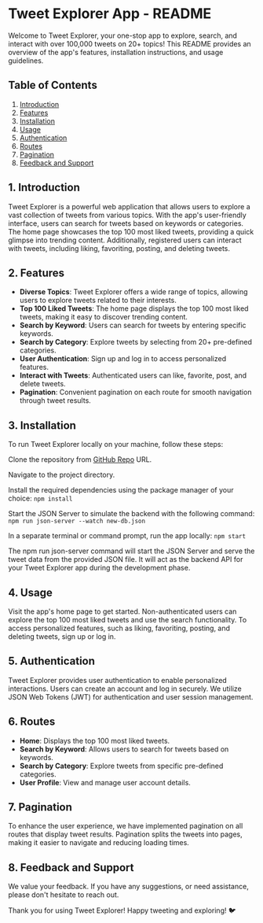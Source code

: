 # Tweet Explorer App - README

Welcome to Tweet Explorer, your one-stop app to explore, search, and interact with over 100,000 tweets on 20+ topics! This README provides an overview of the app's features, installation instructions, and usage guidelines.

## Table of Contents

1. [Introduction](#1-introduction)
2. [Features](#2-Features)
3. [Installation](#3-Installation)
4. [Usage](#4-Usage)
5. [Authentication](#5-Authentication)
6. [Routes](#6-Routes)
7. [Pagination](#7-Pagination)
8. [Feedback and Support](#8-Feedback-and-support)

## 1. Introduction

Tweet Explorer is a powerful web application that allows users to explore a vast collection of tweets from various topics. With the app's user-friendly interface, users can search for tweets based on keywords or categories. The home page showcases the top 100 most liked tweets, providing a quick glimpse into trending content. Additionally, registered users can interact with tweets, including liking, favoriting, posting, and deleting tweets.

## 2. Features

- **Diverse Topics**: Tweet Explorer offers a wide range of topics, allowing users to explore tweets related to their interests.
- **Top 100 Liked Tweets**: The home page displays the top 100 most liked tweets, making it easy to discover trending content.
- **Search by Keyword**: Users can search for tweets by entering specific keywords.
- **Search by Category**: Explore tweets by selecting from 20+ pre-defined categories.
- **User Authentication**: Sign up and log in to access personalized features.
- **Interact with Tweets**: Authenticated users can like, favorite, post, and delete tweets.
- **Pagination**: Convenient pagination on each route for smooth navigation through tweet results.

## 3. Installation

To run Tweet Explorer locally on your machine, follow these steps:

Clone the repository from [GitHub Repo](https://github.com/dayarmush/tweet-explorer) URL.

Navigate to the project directory.

Install the required dependencies using the package manager of your choice:
`npm install`

Start the JSON Server to simulate the backend with the following command:
`npm run json-server --watch new-db.json`

In a separate terminal or command prompt, run the app locally:
`npm start`

The npm run json-server command will start the JSON Server and serve the tweet data from the provided JSON file. It will act as the backend API for your Tweet Explorer app during the development phase.

## 4. Usage

Visit the app's home page to get started. Non-authenticated users can explore the top 100 most liked tweets and use the search functionality. To access personalized features, such as liking, favoriting, posting, and deleting tweets, sign up or log in.

## 5. Authentication

Tweet Explorer provides user authentication to enable personalized interactions. Users can create an account and log in securely. We utilize JSON Web Tokens (JWT) for authentication and user session management.

## 6. Routes

- **Home**: Displays the top 100 most liked tweets.
- **Search by Keyword**: Allows users to search for tweets based on keywords.
- **Search by Category**: Explore tweets from specific pre-defined categories.
- **User Profile**: View and manage user account details.

## 7. Pagination

To enhance the user experience, we have implemented pagination on all routes that display tweet results. Pagination splits the tweets into pages, making it easier to navigate and reducing loading times.

## 8. Feedback and Support

We value your feedback. If you have any suggestions, or need assistance, please don't hesitate to reach out.

Thank you for using Tweet Explorer! Happy tweeting and exploring! 🐦



